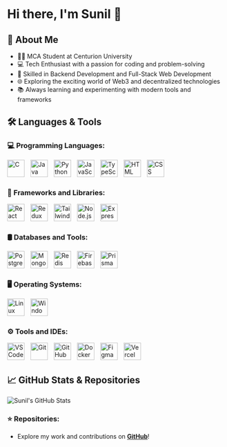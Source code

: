 # Hi there, I'm Sunil 👋  

## 🚀 About Me  

- 🧑‍🎓 MCA Student at Centurion University  
- 💻 Tech Enthusiast with a passion for coding and problem-solving  
- 🔧 Skilled in Backend Development and Full-Stack Web Development  
- 🌐 Exploring the exciting world of Web3 and decentralized technologies  
- 📚 Always learning and experimenting with modern tools and frameworks  

## 🛠️ Languages & Tools  

### 💻 Programming Languages:  
<div align="left">
  <img src="https://img.icons8.com/color/48/000000/c-programming.png" alt="C" width="40" height="40" style="margin-right: 10px;">
  <img src="https://img.icons8.com/fluency/48/000000/java-coffee-cup-logo.png" alt="Java" width="40" height="40" style="margin-right: 10px;">
  <img src="https://img.icons8.com/fluency/48/000000/python.png" alt="Python" width="40" height="40" style="margin-right: 10px;">
  <img src="https://img.icons8.com/fluency/48/000000/javascript.png" alt="JavaScript" width="40" height="40" style="margin-right: 10px;">
  <img src="https://img.icons8.com/fluency/48/000000/typescript.png" alt="TypeScript" width="40" height="40" style="margin-right: 10px;">
  <img src="https://img.icons8.com/fluency/48/000000/html-5.png" alt="HTML" width="40" height="40" style="margin-right: 10px;">
  <img src="https://img.icons8.com/fluency/48/000000/css3.png" alt="CSS" width="40" height="40" style="margin-right: 10px;">
</div>

### 🧱 Frameworks and Libraries:  
<div align="left">
  <img src="https://img.icons8.com/fluency/48/000000/react.png" alt="React" width="40" height="40" style="margin-right: 10px;">
  <img src="https://img.icons8.com/fluency/48/000000/redux.png" alt="Redux" width="40" height="40" style="margin-right: 10px;">
  <img src="https://img.icons8.com/fluency/48/000000/tailwindcss.png" alt="Tailwind CSS" width="40" height="40" style="margin-right: 10px;">
  <img src="https://img.icons8.com/fluency/48/000000/nodejs.png" alt="Node.js" width="40" height="40" style="margin-right: 10px;">
  <img src="https://img.icons8.com/fluency/48/000000/express.png" alt="Express.js" width="40" height="40" style="margin-right: 10px;">
</div>

### 🛢️ Databases and Tools:  
<div align="left">
  <img src="https://img.icons8.com/fluency/48/000000/postgresql.png" alt="PostgreSQL" width="40" height="40" style="margin-right: 10px;">
  <img src="https://img.icons8.com/fluency/48/000000/mongodb.png" alt="MongoDB" width="40" height="40" style="margin-right: 10px;">
  <img src="https://img.icons8.com/fluency/48/000000/redis.png" alt="Redis" width="40" height="40" style="margin-right: 10px;">
  <img src="https://img.icons8.com/fluency/48/000000/firebase.png" alt="Firebase" width="40" height="40" style="margin-right: 10px;">
  <img src="https://img.icons8.com/fluency/48/000000/prisma.png" alt="Prisma" width="40" height="40" style="margin-right: 10px;">
</div>

### 🖥️ Operating Systems:  
<div align="left">
  <img src="https://img.icons8.com/fluency/48/000000/linux.png" alt="Linux" width="40" height="40" style="margin-right: 10px;">
  <img src="https://img.icons8.com/fluency/48/000000/windows-10.png" alt="Windows" width="40" height="40" style="margin-right: 10px;">
</div>

### ⚙️ Tools and IDEs:  
<div align="left">
  <img src="https://img.icons8.com/fluency/48/000000/visual-studio-code-2019.png" alt="VS Code" width="40" height="40" style="margin-right: 10px;">
  <img src="https://img.icons8.com/fluency/48/000000/git.png" alt="Git" width="40" height="40" style="margin-right: 10px;">
  <img src="https://img.icons8.com/fluency/48/000000/github.png" alt="GitHub" width="40" height="40" style="margin-right: 10px;">
  <img src="https://img.icons8.com/fluency/48/000000/docker.png" alt="Docker" width="40" height="40" style="margin-right: 10px;">
  <img src="https://img.icons8.com/fluency/48/000000/figma.png" alt="Figma" width="40" height="40" style="margin-right: 10px;">
  <img src="https://img.icons8.com/fluency/48/000000/vercel.png" alt="Vercel" width="40" height="40" style="margin-right: 10px;">
</div>

## 📈 GitHub Stats & Repositories  

![Sunil's GitHub Stats](https://github-readme-stats.vercel.app/api?username=sunil8521&show_icons=true&theme=radical)  

### ⭐️ Repositories:  
- Explore my work and contributions on **[GitHub](https://github.com/sunil8521)**!  

